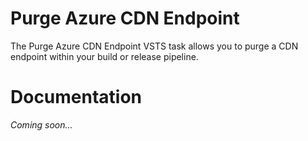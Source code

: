 # Purge Azure CDN Endpoint

The Purge Azure CDN Endpoint VSTS task allows you to purge a CDN endpoint within your build or release pipeline.

# Documentation

*Coming soon...*